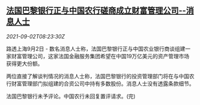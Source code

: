 <!--1630571462000-->
[法国巴黎银行正与中国农行磋商成立财富管理公司--消息人士](https://cn.reuters.com/article/bnp-paris-china-abc-wealth-0902-idCNKBS2FY0OY)
------

<div><i>2021-09-02T08:23:30Z</i></div><p>路透上海9月2日 - 数名消息人士称，法国巴黎银行正与中国农业银行商谈组建一家财富管理公司，这家法国金融服务集团希望在中国19万亿美元的资产管理市场获得更大份额。</p><p>两位直接了解谈判情况的消息人士称，法国巴黎银行的投资管理部门将在与中国农行财富管理部门拟组建的合资公司中持有多数股份。消息人士没有透露条款细节。</p><p>法国巴黎银行未予评论。中国农行未回复置评请求。(完)</p>

